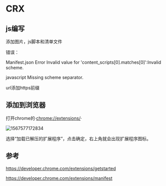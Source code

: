 # CRX

## js编写

添加图片，js脚本和清单文件



错误：

Manifest.json Error Invalid value for 'content_scripts[0].matches[0]':Invalid scheme.

javascript  Missing scheme separator.

url添加https前缀

## 添加到浏览器

打开chrome的·<chrome://extensions/>·

![1567577172834](..\..\img\1567577172834.png)

选择“加载已解压的扩展程序”，点击确定，右上角就会出现扩展程序图标。



## 参考

<https://developer.chrome.com/extensions/getstarted>

<https://developer.chrome.com/extensions/manifest>

